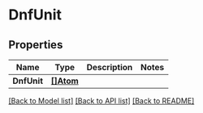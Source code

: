 # DnfUnit

## Properties
Name | Type | Description | Notes
------------ | ------------- | ------------- | -------------
**DnfUnit** | [**[]Atom**](Atom.md) |  | 

[[Back to Model list]](../README.md#documentation-for-models) [[Back to API list]](../README.md#documentation-for-api-endpoints) [[Back to README]](../README.md)


